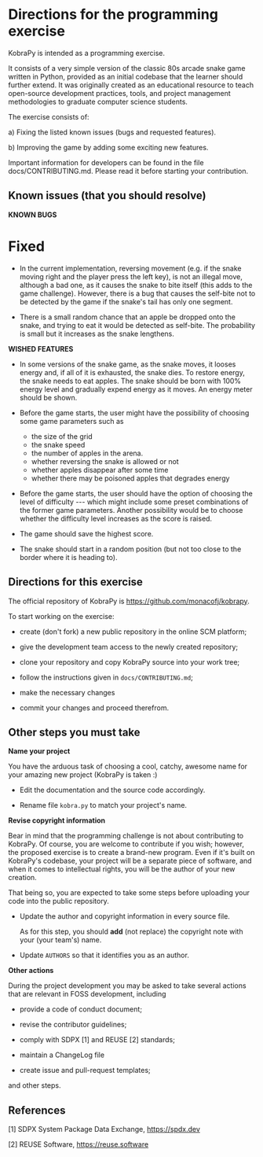 
 Directions for the programming exercise
 =======================================
 
 KobraPy is intended as a programming exercise.

 It consists of a very simple version of the classic 80s arcade snake
 game written in Python, provided as an initial codebase that the
 learner should further extend. It was originally created as an
 educational resource to teach open-source development practices,
 tools, and project management methodologies to graduate computer
 science students.  

 The exercise consists of:

 a) Fixing the listed known issues (bugs and requested features).

 b) Improving the game by adding some exciting new features.

 Important information for developers can be found in the file
 docs/CONTRIBUTING.md. Please read it before starting your
 contribution. 

 Known issues (that you should resolve)
 --------------------------------------

 __KNOWN BUGS__

 # Fixed
 * In the current implementation, reversing movement (e.g. if the snake moving
   right and the player press the left key), is not an illegal move, although
   a bad one, as it causes the snake to bite itself (this adds to the game
   challenge). However, there is a bug that causes the self-bite not to be
   detected by the game if the snake's tail has only one segment.

 * There is a small random chance that an apple be dropped onto the snake, and
   trying to eat it would be detected as self-bite. The probability is small
   but it increases as the snake lengthens.  

 __WISHED FEATURES__

 * In some versions of the snake game, as the snake moves, it looses energy
   and, if all of it is exhausted, the snake dies. To restore energy, the
   snake needs to eat apples. The snake should be born with 100% energy level
   and gradually expend energy as it moves. An energy meter should be shown.

 * Before the game starts, the user might have the possibility of choosing
   some game parameters such as

	  * the size of the grid
	  * the snake speed
   	  * the number of apples in the arena. 
	  * whether reversing the snake is allowed or not
	  * whether apples disappear after some time
	  * whether there may be poisoned apples that degrades energy

 * Before the game starts, the user should have the option of choosing
   the level of difficulty --- which might include some preset combinations
   of the former game parameters. Another possibility would be to choose
   whether the difficulty level increases as the score is raised.

 * The game should save the highest score.
  
 * The snake should start in a random position (but not too close to the
   border where it is heading to).

 Directions for this exercise
 ------------------------------

 The official repository of KobraPy is https://github.com/monacofj/kobrapy.

 To start working on the exercise:

 * create (don't fork) a new public repository in the online SCM platform;

 * give the development team access to the newly created repository;

 * clone your repository and copy KobraPy source into your work tree;

 * follow the instructions given in `docs/CONTRIBUTING.md`;

 * make the necessary changes 

 * commit your changes and proceed therefrom.
 

 Other steps you **must** take
 ------------------------------

 __Name your project__

 You have the arduous task of choosing a cool, catchy, awesome name
 for your amazing new project (KobraPy is taken :)

 * Edit the documentation and the source code accordingly.
    
 * Rename file `kobra.py` to match your project's name.

 __Revise copyright information__ 

 Bear in mind that the programming challenge is not about
 contributing to KobraPy. Of course, you are welcome to contribute if
 you wish; however, the proposed exercise is to create a brand-new
 program. Even if it's built on KobraPy's codebase, your project will
 be a separate piece of software, and when it comes to intellectual
 rights, you will be the author of your new creation.

 That being so, you are expected to take some steps before uploading
 your code into the public repository.

   * Update the author and copyright information in every source file.

     As for this step, you should  **add** (not replace) the copyright
     note with your (your team's) name.

   * Update `AUTHORS` so that it identifies you as an author.

 __Other actions__

 During the project development you may be asked to take several
 actions that are relevant in FOSS development, including

 * provide a code of conduct document;
 
 * revise the contributor guidelines;

 * comply with SDPX [1] and REUSE [2] standards;

 * maintain a ChangeLog file

 * create issue and pull-request templates;

 and other steps.


  References
  ------------------------------

  [1] SDPX System Package Data Exchange, https://spdx.dev

  [2] REUSE Software, https://reuse.software